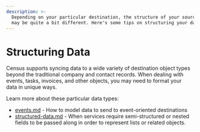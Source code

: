 ```yaml
---
description: >-
  Depending on your particular destination, the structure of your source data
  may be quite a bit different. Here's some tips on structuring your data.
---
```


# Structuring Data

Census supports syncing data to a wide variety of destination object types beyond the traditional company and contact records. When dealing with events, tasks, invoices, and other objects, you may need to format your data in unique ways.

Learn more about these particular data types:

* [events.md](events.md "mention") - How to model data to send to event-oriented destinations
* [structured-data.md](structured-data.md "mention") - When services require semi-structured or nested fields to be passed along in order to represent lists or related objects.&#x20;

